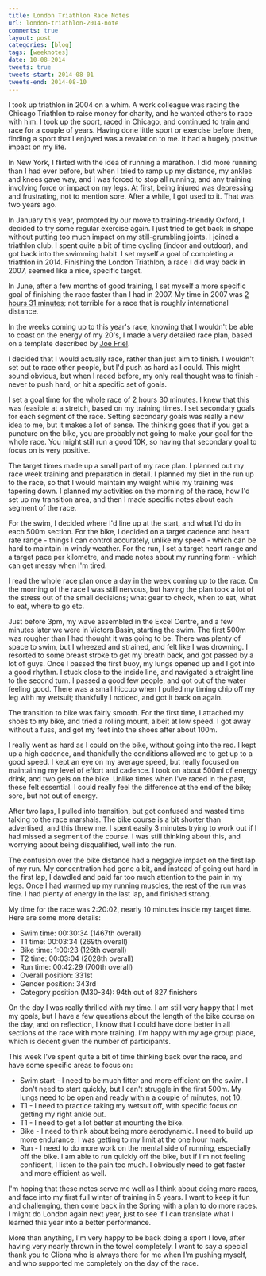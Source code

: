 ```yaml
---
title: London Triathlon Race Notes
url: london-triathlon-2014-note
comments: true
layout: post
categories: [blog]
tags: [weeknotes]
date: 10-08-2014
tweets: true
tweets-start: 2014-08-01
tweets-end: 2014-08-10
---
```

I took up triathlon in 2004 on a whim. A work colleague was racing the Chicago Triathlon to raise money for charity, and he wanted others to race with him. I took up the sport, raced in Chicago, and continued to train and race for a couple of years. Having done little sport or exercise before then, finding a sport that I enjoyed was a revalation to me. It had a hugely positive impact on my life.

In New York, I flirted with the idea of running a marathon. I did more running than I had ever before, but when I tried to ramp up my distance, my ankles and knees gave way, and I was forced to stop all running, and any training involving force or impact on my legs. At first, being injured was depressing and frustrating, not to mention sore. After a while, I got used to it. That was two years ago. 

In January this year, prompted by our move to training-friendly Oxford, I decided to try some regular exercise again. I just tried to get back in shape without putting too much impact on my still-grumbling joints. I joined a triathlon club. I spent quite a bit of time cycling (indoor and outdoor), and got back into the swimming habit. I set myself a goal of completing a triathlon in 2014. Finishing the London Triathlon, a race I did way back in 2007, seemed like a nice, specific target.

In June, after a few months of good training, I set myself a more specific goal of finishing the race faster than I had in 2007. My time in 2007 was <a href="/blog/london-city-triathlon-report" title="2007 London Triathlon Race Report">2 hours 31 minutes</a>; not terrible for a race that is roughly international distance.

In the weeks coming up to this year's race, knowing that I wouldn't be able to coast on the energy of my 20's, I made a very detailed race plan, based on a template described by <a href="http://www.amazon.co.uk/Triathletes-Training-Bible-Joe-Friel/dp/1934030198/" title="The Triathlete's Training Bible">Joe Friel</a>. 

I decided that I would actually race, rather than just aim to finish. I wouldn't set out to race other people, but I'd push as hard as I could. This might sound obvious, but when I raced before, my only real thought was to finish - never to push hard, or hit a specific set of goals. 

I set a goal time for the whole race of 2 hours 30 minutes. I knew that this was feasible at a stretch, based on my training times. I set secondary goals for each segment of the race. Setting secondary goals was really a new idea to me, but it makes a lot of sense. The thinking goes that if you get a puncture on the bike, you are probably not going to make your goal for the whole race. You might still run a good 10K, so having that secondary goal to focus on is very positive.

The target times made up a small part of my race plan. I planned out my race week training and preparation in detail. I planned my diet in the run up to the race, so that I would maintain my weight while my training was tapering down. I planned my activities on the morning of the race, how I'd set up my transition area, and then I made specific notes about each segment of the race. 

For the swim, I decided where I'd line up at the start, and what I'd do in each 500m section. For the bike, I decided on a target cadence and heart rate range - things I can control accurately, unlike my speed - which can be hard to maintain in windy weather. For the run, I set a target heart range and a target pace per kilometre, and made notes about my running form - which can get messy when I'm tired. 

I read the whole race plan once a day in the week coming up to the race. On the morning of the race I was still nervous, but having the plan took a lot of the stress out of the small decisions; what gear to check, when to eat, what to eat, where to go etc.

Just before 3pm, my wave assembled in the Excel Centre, and a few minutes later we were in Victora Basin, starting the swim. The first 500m was rougher than I had thought it was going to be. There was plenty of space to swim, but I wheezed and strained, and felt like I was drowning. I resorted to some breast stroke to get my breath back, and got passed by a lot of guys. Once I passed the first buoy, my lungs opened up and I got into a good rhythm. I stuck close to the inside line, and navigated a straight line to the second turn. I passed a good few people, and got out of the water feeling good. There was a small hiccup when I pulled my timing chip off my leg with my wetsuit; thankfully I noticed, and got it back on again.

The transition to bike was fairly smooth. For the first time, I attached my shoes to my bike, and tried a rolling mount, albeit at low speed. I got away without a fuss, and got my feet into the shoes after about 100m. 

I really went as hard as I could on the bike, without going into the red. I kept up a high cadence, and thankfully the conditions allowed me to get up to a good speed. I kept an eye on my average speed, but really focused on maintaining my level of effort and cadence. I took on about 500ml of energy drink, and two gels on the bike. Unlike times when I've raced in the past, these felt essential. I could really feel the difference at the end of the bike; sore, but not out of energy.

After two laps, I pulled into transition, but got confused and wasted time talking to the race marshals. The bike course is a bit shorter than advertised, and this threw me. I spent easily 3 minutes trying to work out if I had missed a segment of the course. I was still thinking about this, and worrying about being disqualified, well into the run. 

The confusion over the bike distance had a negagive impact on the first lap of my run. My concentration had gone a bit, and instead of going out hard in the first lap, I dawdled and paid far too much attention to the pain in my legs. Once I had warmed up my running muscles, the rest of the run was fine. I had plenty of energy in the last lap, and finished strong. 

My time for the race was 2:20:02, nearly 10 minutes inside my target time. Here are some more details:

* Swim time: 00:30:34 (1467th overall)
* T1 time: 00:03:34 (269th overall)
* Bike time: 1:00:23 (126th overall)
* T2 time: 00:03:04 (2028th overall)
* Run time: 00:42:29 (700th overall)
* Overall position: 331st
* Gender position: 343rd
* Category position (M30-34): 94th out of 827 finishers

On the day I was really thrilled with my time. I am still very happy that I met my goals, but I have a few questions about the length of the bike course on the day, and on reflection, I know that I could have done better in all sections of the race with more training. I'm happy with my age group place, which is decent given the number of participants. 

This week I've spent quite a bit of time thinking back over the race, and have some specific areas to focus on:

* Swim start - I need to be much fitter and more efficient on the swim. I don't need to start quickly, but I can't struggle in the first 500m. My lungs need to be open and ready within a couple of minutes, not 10.
* T1 - I need to practice taking my wetsuit off, with specific focus on getting my right ankle out.
* T1 - I need to get a lot better at mounting the bike.
* Bike - I need to think about being more aerodynamic. I need to build up more endurance; I was getting to my limit at the one hour mark. 
* Run - I need to do more work on the mental side of running, especially off the bike. I am able to run quickly off the bike, but if I'm not feeling confident, I listen to the pain too much. I obviously need to get faster and more efficient as well. 

I'm hoping that these notes serve me well as I think about doing more races, and face into my first full winter of training in 5 years. I want to keep it fun and challenging, then come back in the Spring with a plan to do more races. I might do London again next year, just to see if I can translate what I learned this year into a better performance.

More than anything, I'm very happy to be back doing a sport I love, after having very nearly thrown in the towel completely. I want to say a special thank you to Cliona who is always there for me when I'm pushing myself, and who supported me completely on the day of the race.
